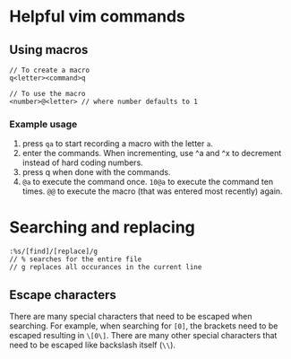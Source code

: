 # Helpful vim commands

## Using macros

```
// To create a macro
q<letter><command>q

// To use the macro
<number>@<letter> // where number defaults to 1
```

### Example usage
1. press `qa` to start recording a macro with the letter `a`.
1. enter the commands. When incrementing, use ^a and ^x to decrement instead of hard coding numbers.
1. press q when done with the commands.
1. `@a` to execute the command once. `10@a` to execute the command ten times. `@@` to execute the macro (that was entered most recently) again.

# Searching and replacing
```
:%s/[find]/[replace]/g
// % searches for the entire file
// g replaces all occurances in the current line
```
## Escape characters

There are many special characters that need to be escaped when searching.
For example, when  searching for `[0]`, the brackets need to be escaped resulting in `\[0\]`. 
There are many other special characters that need to be escaped like backslash itself (`\\`).




